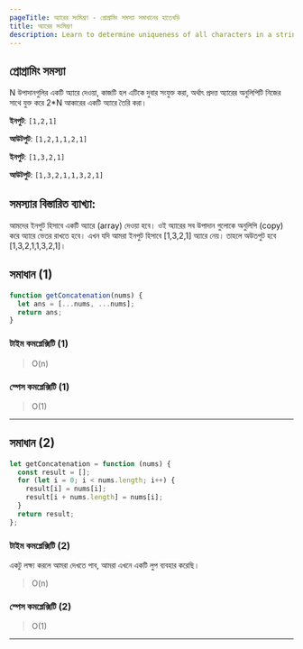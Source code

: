```yaml
---
pageTitle: অ্যারের সংমিশ্রণ - প্রোগ্রামিং সমস্যা সমাধানের হাতেখড়ি
title: অ্যারের সংমিশ্রণ
description: Learn to determine uniqueness of all characters in a string.
---
```


## প্রোগ্রামিং সমস্যা

N উপাদানগুলির একটি অ্যারে দেওয়া, কাজটি হল এটিকে দুবার সংযুক্ত করা, অর্থাৎ প্রদত্ত অ্যারের অনুলিপিটি নিজের সাথে যুক্ত করে 2\*N আকারের একটি অ্যারে তৈরি করা।

**ইনপুট**: `[1,2,1]`

**আউটপুট**: `[1,2,1,1,2,1]`

**ইনপুট**: `[1,3,2,1]`

**আউটপুট**: `[1,3,2,1,1,3,2,1]`

## সমস্যার বিস্তারিত ব্যাখ্যা:

আমদের ইনপুট হিসাবে একটি অ্যারে (array) দেওয়া হবে। ওই অ্যারের সব উপাদান গুলোকে অনুলিপি (copy) করে অ্যারে ভেতর রাখতে হবে। এখন যদি আমরা ইনপুট হিসাবে [1,3,2,1] অ্যারে নেয়। তাহলে অউতপুট হবে [1,3,2,1,1,3,2,1]।

## সমাধান (1)

```js
function getConcatenation(nums) {
  let ans = [...nums, ...nums];
  return ans;
}
```

### টাইম কমপ্লেক্সিটি (1)

> O(n)

### স্পেস কমপ্লেক্সিটি (1)

> O(1)

---

## সমাধান (2)

```js
let getConcatenation = function (nums) {
  const result = [];
  for (let i = 0; i < nums.length; i++) {
    result[i] = nums[i];
    result[i + nums.length] = nums[i];
  }
  return result;
};
```

### টাইম কমপ্লেক্সিটি (2)

একটু লক্ষ্য করলে আমরা দেখতে পাব, আমরা এখনে একটি লুপ ব্যবহার করেছি।

> O(n)

### স্পেস কমপ্লেক্সিটি (2)

> O(1)

---
